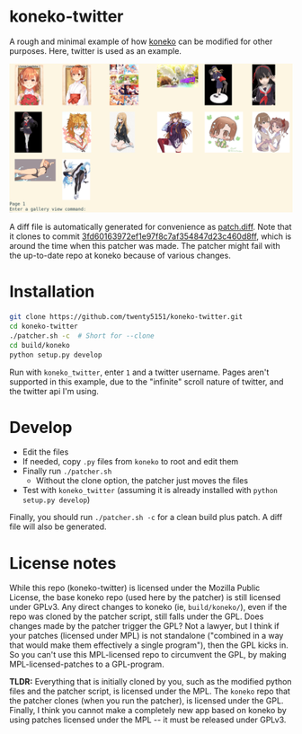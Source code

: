 # koneko-twitter

A rough and minimal example of how [koneko](https://github.com/twenty5151/koneko) can be modified for other purposes. Here, twitter is used as an example.

![preview](preview.png)

A diff file is automatically generated for convenience as [patch.diff](patch.diff). Note that it clones to commit [3fd60163972ef1e97f8c7af354847d23c460d8ff](https://github.com/twenty5151/koneko/commit/3fd60163972ef1e97f8c7af354847d23c460d8ff), which is around the time when this patcher was made. The patcher might fail with the up-to-date repo at koneko because of various changes.

# Installation

```sh
git clone https://github.com/twenty5151/koneko-twitter.git
cd koneko-twitter
./patcher.sh -c  # Short for --clone
cd build/koneko
python setup.py develop
```

Run with `koneko_twitter`, enter `1` and a twitter username. Pages aren't supported in this example, due to the "infinite" scroll nature of twitter, and the twitter api I'm using.

# Develop

* Edit the files
* If needed, copy `.py` files from `koneko` to root and edit them
* Finally run `./patcher.sh`
    * Without the clone option, the patcher just moves the files
* Test with `koneko_twitter` (assuming it is already installed with `python setup.py develop`)

Finally, you should run `./patcher.sh -c` for a clean build plus patch. A diff file will also be generated.

# License notes

While this repo (koneko-twitter) is licensed under the Mozilla Public License, the base koneko repo (used here by the patcher) is still licensed under GPLv3. Any direct changes to koneko (ie, `build/koneko/`), even if the repo was cloned by the patcher script, still falls under the GPL. Does changes made by the patcher trigger the GPL? Not a lawyer, but I think if your patches (licensed under MPL) is not standalone ("combined in a way that would make them effectively a single program"), then the GPL kicks in. So you can't use this MPL-licensed repo to circumvent the GPL, by making MPL-licensed-patches to a GPL-program.

**TLDR:** Everything that is initially cloned by you, such as the modified python files and the patcher script, is licensed under the MPL. The `koneko` repo that the patcher clones (when you run the patcher), is licensed under the GPL. Finally, I think you cannot make a completely new app based on koneko by using patches licensed under the MPL -- it must be released under GPLv3. 


